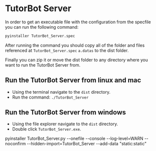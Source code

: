 # TutorBot Server

In order to get an executable file with the configuration from the specfile you can run the following command:

``` bash
pyinstaller TutorBot_Server.spec
```


After running the command you should copy all of the folder and files referenced at `TutorBot_Server.spec` `a.datas` to the dist folder.

Finally you can zip it or move the dist folder to any directory where you want to run the TutorBot Server from.


## Run the TutorBot Server from linux and mac

- Using the terminal navigate to the `dist` directory.
- Run the command: `./TutorBot_Server`

## Run the TutorBot Server from windows

- Using the file explorer navigate to the `dist` directory.
- Double click `TutorBot_Server.exe`.


pyinstaller TutorBot_Server.py --onefile --console --log-level=WARN --noconfirm --hidden-import=TutorBot_Server --add-data "static:static"